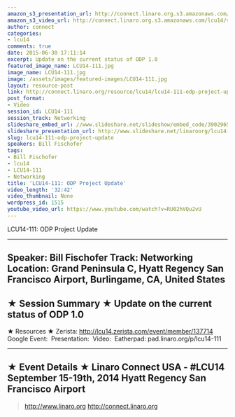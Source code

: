 ```yaml
---
amazon_s3_presentation_url: http://connect.linaro.org.s3.amazonaws.com/hkg15/Videos/09-15-Monday/LCU14-111.pdf
amazon_s3_video_url: http://connect.linaro.org.s3.amazonaws.com/lcu14/videos/09-15-Monday/LCU14-111-+ODP+Project+Update.mp4
author: connect
categories:
- lcu14
comments: true
date: 2015-06-30 17:11:14
excerpt: Update on the current status of ODP 1.0
featured_image_name: LCU14-111.jpg
image_name: LCU14-111.jpg
image: /assets/images/featured-images/LCU14-111.jpg
layout: resource-post
link: http://connect.linaro.org/resource/lcu14/lcu14-111-odp-project-update/
post_format:
- Video
session_id: LCU14-111
session_track: Networking
slideshare_embed_url: //www.slideshare.net/slideshow/embed_code/39029650
slideshare_presentation_url: http://www.slideshare.net/linaroorg/lcu14-111-odp-project-update
slug: lcu14-111-odp-project-update
speakers: Bill Fischofer
tags:
- Bill Fischofer
- lcu14
- LCU14-111
- Networking
title: 'LCU14-111: ODP Project Update'
video_length: '32:42'
video_thumbnail: None
wordpress_id: 1515
youtube_video_url: https://www.youtube.com/watch?v=RU02hVQu2vU
---
```


LCU14-111: ODP Project Update

---------------------------------------------------

Speaker: Bill Fischofer
Track: Networking
Location: Grand Peninsula C, Hyatt Regency San Francisco Airport, Burlingame, CA, United States
---------------------------------------------------

★ Session Summary ★
Update on the current status of ODP 1.0
---------------------------------------------------

★ Resources ★
Zerista: http://lcu14.zerista.com/event/member/137714
Google Event: 
Presentation: 
Video: 
Eatherpad: pad.linaro.org/p/lcu14-111

---------------------------------------------------

★ Event Details ★
Linaro Connect USA - #LCU14
September 15-19th, 2014
Hyatt Regency San Francisco Airport
---------------------------------------------------

> http://www.linaro.org
> http://connect.linaro.org
